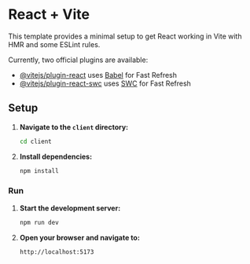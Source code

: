 # React + Vite

This template provides a minimal setup to get React working in Vite with HMR and some ESLint rules.

Currently, two official plugins are available:

- [@vitejs/plugin-react](https://github.com/vitejs/vite-plugin-react/blob/main/packages/plugin-react/README.md) uses [Babel](https://babeljs.io/) for Fast Refresh
- [@vitejs/plugin-react-swc](https://github.com/vitejs/vite-plugin-react-swc) uses [SWC](https://swc.rs/) for Fast Refresh


## Setup

1. **Navigate to the `client` directory:**

    ```bash
    cd client
    ```

2. **Install dependencies:**

    ```bash
    npm install
    ```

### Run

1. **Start the development server:**

    ```bash
    npm run dev
    ```

2. **Open your browser and navigate to:**

    ```
    http://localhost:5173
    ```
      ```